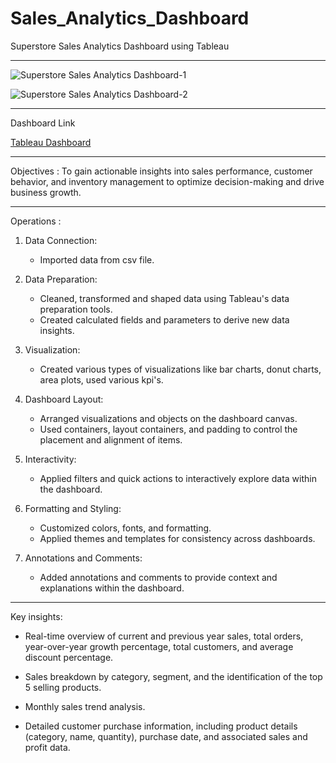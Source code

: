 # Sales_Analytics_Dashboard
Superstore Sales Analytics Dashboard using Tableau

----------------------------------------------------------------------------------------------------------------------------------------------

![Superstore Sales Analytics Dashboard-1](https://github.com/Abhisheksabha/Sales_Analytics_Dashboard-/blob/main/Superstore%20Dashboard%201.png)

![Superstore Sales Analytics Dashboard-2](https://github.com/Abhisheksabha/Sales_Analytics_Dashboard-/blob/main/Superstore%20Dashboard%202.png)

----------------------------------------------------------------------------------------------------------------------------------------------

Dashboard Link

[Tableau Dashboard](https://public.tableau.com/views/SuperstoreSalesAnalytics_17386748813330/Dashboard1?:language=en-US&:sid=&:redirect=auth&:display_count=n&:origin=viz_share_link)

----------------------------------------------------------------------------------------------------------------------------------------------

Objectives : To gain actionable insights into sales performance, customer behavior, and inventory management to optimize decision-making and drive business growth.

----------------------------------------------------------------------------------------------------------------------------------------------

Operations :
1. Data Connection:
   - Imported data from csv file.

2. Data Preparation:
   - Cleaned, transformed and shaped data using Tableau's data preparation tools.
   - Created calculated fields and parameters to derive new data insights.

3. Visualization:
   - Created various types of visualizations like bar charts, donut charts, area plots, used various kpi's.

4. Dashboard Layout:
   - Arranged visualizations and objects on the dashboard canvas.
   - Used containers, layout containers, and padding to control the placement and alignment of items.

5. Interactivity:
     - Applied filters and quick actions to interactively explore data within the dashboard.

6. Formatting and Styling:
   - Customized colors, fonts, and formatting.
   -  Applied themes and templates for consistency across dashboards.

7. Annotations and Comments:
   - Added annotations and comments to provide context and explanations within the dashboard.

-----------------------------------------------------------------------------------------------------------------------------------------------

Key insights:

- Real-time overview of current and previous year sales, total orders, year-over-year growth percentage, total customers, and average discount percentage.

- Sales breakdown by category, segment, and the identification of the top 5 selling products.

- Monthly sales trend analysis.
  
- Detailed customer purchase information, including product details (category, name, quantity), purchase date, and associated sales and profit data.
